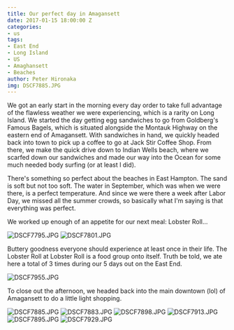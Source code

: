 ```yaml
---
title: Our perfect day in Amagansett
date: 2017-01-15 18:00:00 Z
categories:
- us
tags:
- East End
- Long Island
- US
- Amaghansett
- Beaches
author: Peter Hironaka
img: DSCF7885.JPG
---
```


 We got an early start in the morning every day order to take full advantage of the flawless weather we were experiencing, which is a rarity on Long Island. We started the day getting egg sandwiches to go from Goldberg's Famous Bagels, which is situated alongside the Montauk Highway on the eastern end of Amagansett. With sandwiches in hand, we quickly headed back into town to pick up a coffee to go at Jack Stir Coffee Shop. From there, we make the quick drive down to Indian Wells beach, where we scarfed down our sandwiches and made our way into the Ocean for some much needed body surfing (or at least I did). 

There's something so perfect about the beaches in East Hampton. The sand is soft but not too soft. The water in September, which was when we were there, is a perfect temperature. And since we were there a week after Labor Day, we missed all the summer crowds, so basically what I'm saying is that everything was perfect. 

We worked up enough of an appetite for our next meal: Lobster Roll...

![DSCF7795.JPG](/uploads/DSCF7795.JPG)
![DSCF7801.JPG](/uploads/DSCF7801.JPG)

Buttery goodness everyone should experience at least once in their life. The Lobster Roll at Lobster Roll is a food group onto itself. Truth be told, we ate here a total of 3 times during our 5 days out on the East End.


![DSCF7955.JPG](/uploads/DSCF7955.JPG)

To close out the afternoon, we headed back into the main downtown (lol) of Amagansett to do a little light shopping. 


![DSCF7885.JPG](/uploads/DSCF7885.JPG)
![DSCF7883.JPG](/uploads/DSCF7883.JPG)
![DSCF7898.JPG](/uploads/DSCF7898.JPG)
![DSCF7913.JPG](/uploads/DSCF7913.JPG)
![DSCF7895.JPG](/uploads/DSCF7895.JPG)
![DSCF7929.JPG](/uploads/DSCF7929.JPG)